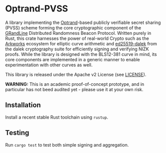# Optrand-PVSS

A library implementing the [Optrand](https://eprint.iacr.org/2022/193.pdf)-based publicly verifiable secret sharing (PVSS) scheme forming the core cryptographic component of the [GRandLine](https://github.com/DimitrisPapac/GRandline) Distributed Randomness Beacon Protocol. Written purely in Rust, this crate harnesses the power of real-world Crypto such as the [Arkworks](https://github.com/arkworks-rs) ecosystem for elliptic curve arithmetic and [ed25519-dalek](https://github.com/dalek-cryptography/ed25519-dalek) from the dalek cryptography suite for efficiently signing and verifying NIZK proofs. While the library is designed with the BLS12-381 curve in mind, its core components are implemented in a generic manner to enable experimentation with other curves as well.

This library is released under the Apache v2 License (see [LICENSE](/LICENSE)).

**WARNING:** This is an academic proof-of-concept prototype, and in particular has not beed audited yet - please use it at your own risk.

## Installation
Install a recent stable Rust toolchain using `rustup`.

## Testing
Run `cargo test` to test both simple signing and aggregation.
